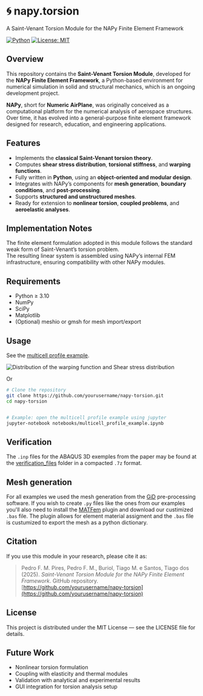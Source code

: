 # 🌀 napy.torsion

A Saint-Venant Torsion Module for the NAPy Finite Element Framework

[![Python](https://img.shields.io/badge/Python-3.10%2B-blue)](https://www.python.org/)
[![License: MIT](https://img.shields.io/badge/License-MIT-green)](LICENSE)

## Overview

This repository contains the **Saint-Venant Torsion Module**, developed for the **NAPy Finite Element Framework**, a Python-based environment for numerical simulation in solid and structural mechanics, which is an ongoing development project.

**NAPy**, short for **Numeric AirPlane**, was originally conceived as a computational platform for the numerical analysis of aerospace structures. Over time, it has evolved into a general-purpose finite element framework designed for research, education, and engineering applications.

## Features

- Implements the **classical Saint-Venant torsion theory**.  
- Computes **shear stress distribution**, **torsional stiffness**, and **warping functions**.  
- Fully written in **Python**, using an **object-oriented and modular design**.  
- Integrates with NAPy’s components for **mesh generation**, **boundary conditions**, and **post-processing**.  
- Supports **structured and unstructured meshes**.  
- Ready for extension to **nonlinear torsion**, **coupled problems**, and **aeroelastic analyses**.

## Implementation Notes

The finite element formulation adopted in this module follows the standard weak form of Saint-Venant’s torsion problem.  
The resulting linear system is assembled using NAPy’s internal FEM infrastructure, ensuring compatibility with other NAPy modules.

## Requirements

- Python ≥ 3.10  
- NumPy  
- SciPy  
- Matplotlib  
- (Optional) meshio or gmsh for mesh import/export

## Usage

See the [multicell profile example](https://github.com/tiagoburiol/napy.torsion/blob/main/notebooks/multicell_profile_example.ipynb).

![Distribution of the warping function and Shear stress distribution](https://github.com/tiagoburiol/napy.torsion/blob/main/images/fig1_readme.png?raw=true)

Or

```bash
# Clone the repository
git clone https://github.com/yourusername/napy-torsion.git
cd napy-torsion


# Example: open the multicell profile example using jupyter
jupyter-notebook notebooks/multicell_profile_example.ipynb
```

## Verification

The `.inp` files for the ABAQUS 3D exemples from the paper may be found at the [verification_files](https://github.com/tiagoburiol/napy.torsion/blob/main/verification_files) folder in a compacted `.7z` format.

## Mesh generation

For all examples we used the mesh generation from the [GiD](https://www.gidsimulation.com/) pre-processing software. If you wish to create `.py` files like the ones from our examples you'll also need to install the [MATFem](https://www.gidsimulation.com/downloads/educational-finite-element-codes-matfem/) plugin and download our custimized `.bas` file. The plugin allows for element material assigment and the `.bas` file is custumized to export the mesh as a python dictionary. 

## Citation

If you use this module in your research, please cite it as:

> Pedro F. M. Pires, Pedro F. M., Buriol, Tiago M. e Santos, Tiago dos (2025). *Saint-Venant Torsion Module for the NAPy Finite Element Framework*. GitHub repository.  
> [https://github.com/yourusername/napy-torsion](https://github.com/yourusername/napy-torsion)

## License

This project is distributed under the MIT License — see the LICENSE
 file for details.

## Future Work

- Nonlinear torsion formulation
- Coupling with elasticity and thermal modules
- Validation with analytical and experimental results
- GUI integration for torsion analysis setup
